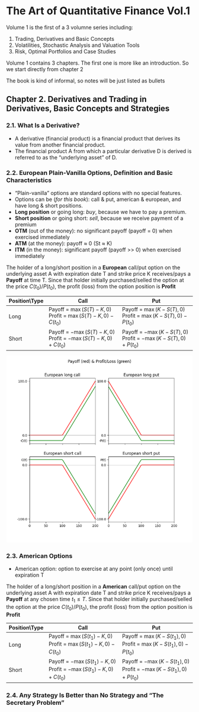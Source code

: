 # The Art of Quantitative Finance Vol.1

Volume 1 is the first of a 3 volumne series including:

1. Trading, Derivatives and Basic Concepts
2. Volatilities, Stochastic Analysis and Valuation Tools
3. Risk, Optimal Portfolios and Case Studies

Volume 1 contains 3 chapters. The first one is more like an introduction. So we start directly from chapter 2

The book is kind of informal, so notes will be just listed as bullets

## Chapter 2. Derivatives and Trading in Derivatives, Basic Concepts and Strategies

### 2.1. What Is a Derivative?

- A derivative (financial product) is a financial product that derives its value from another financial product.
- The financial product A from which a particular derivative D is derived is referred to as the “underlying asset” of D.

### 2.2. European Plain-Vanilla Options, Definition and Basic Characteristics

- “Plain-vanilla” options are standard options with no special features.
- Options can be (*for this book*): call & put, american & european, and have long & short positions.
- **Long position** or going long: *buy*, because we have to pay a premium.
- **Short position** or going short: *sell*, because we receive payment of a premium
- **OTM** (out of the money): no significant payoff (payoff = 0) when exercised immediately
- **ATM** (at the money): payoff ≈ 0 (St ≈ K)
- **ITM** (in the money): significant payoff (payoff >> 0) when exercised immediately

The holder of a long/short position in a **European** call/put option on the underlying asset A with expiration date T and strike price K receives/pays a **Payoff** at time T. Since that holder initially purchased/selled the option at the price $C(t_0)/P(t_0)$, the profit (loss) from the option position is **Profit**

| Position\Type | Call | Put |
| :------------ | ---- | --- |
| Long          | Payoff = $\max(S(T)−K, 0)$ <br/> Profit = $\max(S(T) − K, 0) − C(t_0)$ | Payoff = $\max(K-S(T), 0)$ <br/> Profit = $\max(K-S(T), 0) − P(t_0)$ |
| Short         | Payoff = $-\max(S(T)−K, 0)$ <br/> Profit = $-\max(S(T) − K, 0) + C(t_0)$ | Payoff = $-\max(K-S(T), 0)$ <br/> Profit = $-\max(K-S(T), 0) + P(t_0)$ |

![Payoff and profit function](Python/img/01_EuropeanOptions.png "Payoff and profit function")

### 2.3. American Options

- American option: option to exercise at any point (only once) until expiration T

The holder of a long/short position in a **American** call/put option on the underlying asset A with expiration date T and strike price K receives/pays a **Payoff** at any chosen time $t_1 \le T$. Since that holder initially purchased/selled the option at the price $C(t_0)/P(t_0)$, the profit (loss) from the option position is **Profit**

| Position\Type | Call | Put |
| :------------ | ---- | --- |
| Long          | Payoff = $\max(S(t_1)−K, 0)$ <br/> Profit = $\max(S(t_1) − K, 0) − C(t_0)$ | Payoff = $\max(K-S(t_1), 0)$ <br/> Profit = $\max(K-S(t_1), 0) − P(t_0)$ |
| Short         | Payoff = $-\max(S(t_1)−K, 0)$ <br/> Profit = $-\max(S(t_1) − K, 0) + C(t_0)$ | Payoff = $-\max(K-S(t_1), 0)$ <br/> Profit = $-\max(K-S(t_1), 0) + P(t_0)$ |

### 2.4. Any Strategy Is Better than No Strategy and “The Secretary Problem”
